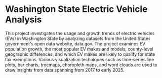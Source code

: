 # Washington State Electric Vehicle Analysis
This project investigates the usage and growth trends of electric vehicles (EVs) in Washington State by analyzing datasets from the United States government's open data website, data.gov. The project examines EV population growth, the most popular EV makes and models, county-level geographic differences, and which EV makes are likely to qualify for state tax exemptions. Various visualization techniques such as time-series line plots, bar charts, treemaps, choropleth maps, and word clouds are used to draw insights from data spanning from 2017 to early 2025.
